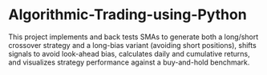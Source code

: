 # Algorithmic-Trading-using-Python
This project implements and back tests SMAs to generate both a long/short crossover strategy and a long-bias variant (avoiding short positions), shifts signals to avoid look-ahead bias, calculates daily and cumulative returns, and visualizes strategy performance against a buy-and-hold benchmark.
